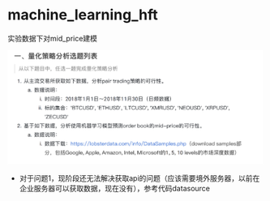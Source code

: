 # machine_learning_hft
实验数据下对mid_price建模

![ztwl](ztwl.png)

* 对于问题1，现阶段还无法解决获取api的问题（应该需要境外服务器，以前在企业服务器可以获取数据，现在没有），参考代码datasource
